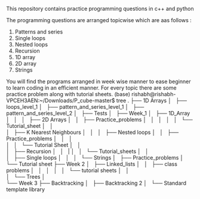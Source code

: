 This repository contains practice programming questions in c++ and python

The programming questions are arranged topicwise which are aas follows :
1) Patterns and series
2) Single loops
3) Nested loops
4) Recursion
5) 1D array
6) 2D array
7) Strings

You will find the programs arranged in week wise manner to ease beginner to learn coding in
an efficient manner. For every topic there are some practice problem along with tutorial 
sheets.
(base) rishabh@rishabh-VPCEH3AEN:~/Downloads/P_cube-master$ tree
.
├── 1D Arrays
│   
├── loops_level_1
│   
├── pattern_and_series_level_1
│   
├── pattern_and_series_level_2
│   
├── Tests
│   
├── Week_1
│   ├── 1D_Array
│   │   
│   ├── 2D Arrays
│   │   ├── Practice_problems
│   │   │   
│   │   └── Tutorial_sheet
│   │    
│   ├── K Nearest Neighbours
│   │   
│   ├── Nested loops
│   │   ├── Practice_problems
│   │   │    
│   │   └── Tutorial Sheet
│   │       
│   ├── Recursion
│   │   | 
│   │   └── Tutorial_sheets
│   │    
│   ├── Single loops
│   │   
│   └── Strings
│       ├── Practice_problems
│       └── Tutorial sheet
├── Week 2
│   ├── Linked_lists
│   │   ├── class problems
│   │   │   
│   │   └── tutorial sheets
│   │       
│   └── Trees
│       
└── Week 3
    ├── Backtracking
    │   
    ├── Backtracking 2
    │   
    └── Standard template library
        
        
